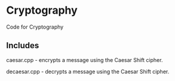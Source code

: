 # Cryptography
 Code for Cryptography

## Includes
  caesar.cpp - encrypts a message using the Caesar Shift cipher.
  
  decaesar.cpp - decrypts a message using the Caesar Shift cipher.
